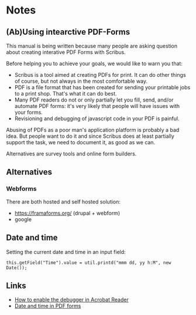 # Notes

## (Ab)Using intearctive PDF-Forms

This manual is being written because many people are asking question about creating interative PDF Forms with Scribus.

Before helping you to achieve your goals, we would like to warn you that:

- Scribus is a tool aimed at creating PDFs for print. It can do other things of course, but not always in the most comfortable way.
- PDF is a file format that has been created for sending your printable jobs to a print shop. That's what it can do best.
- Many PDF readers do not or only partially let you fill, send, and/or automate PDF forms: it's very likely that people will have issues with your forms.
- Revisioning and debugging of javascript code in your PDF is painful.

Abusing of PDFs as a poor man's application platform is probably a bad idea. But people want to do it and since Scribus does at least partially support the task, we need to document it, as good as we can.

Alternatives are survey tools and online form builders.

## Alternatives

### Webforms

There are both hosted and self hosted solution:

- https://framaforms.org/ (drupal + webform)
- google

## Date and time

Setting the current date and time in an input field:

    this.getField("Time").value = util.printd("mmm dd, yy h:M", new Date());

## Links

- [How to enable the debugger in Acrobat Reader](http://blogs.adobe.com/dmcmahon/2011/05/26/reader-how-to-enable-the-javascript-debugger/)
- [Date and time in PDF forms](https://acrobatusers.com/tutorials/date_time_part2)
